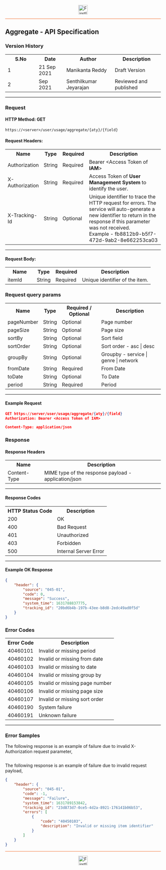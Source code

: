 <p align="center"><img src="https://cdn.shortpixel.ai/spai/w_378+q_lossy+ret_img+to_webp/https://firstlight.ai/wp-content/uploads/2021/03/300ppi-logotype-transparent.png" alt="Firstlight" height="30"/></p>

<hr style="height:1px;border-width:0;background-color:#f26524">

## Aggregate - API Specification

### Version History

<table width='100%'>
  <tr>
    <th width='20%'>S.No</th>
    <th>Date</th>
    <th>Author</th>
    <th>Description</th>
  </tr>
  <tr>
    <td>1</td>
    <td>21 Sep 2021</td>
    <td>Manikanta Reddy</td>
    <td>Draft Version</td>
  </tr>
  <tr>
    <td>2</td>
    <td>   Sep 2021</td>
    <td>Senthilkumar Jeyarajan</td>
    <td>Reviewed and published</td>
  </tr>
</table>

<hr style="height:1px;border-width:0;background-color:black">

### Request

#### HTTP Method: GET

```
https://<server>/user/usage/aggregate/{aty}/{field}
```

#### Request Headers:

<table width='100%'>
  <tr>
    <th width='20%'>Name</th>
    <th>Type</th>
    <th>Required</th>
    <th>Description</th>
  </tr>
  <tr>
    <td>Authorization</td>
    <td>String</td>
    <td>Required</td>
    <td>Bearer &lt;Access Token of <b>IAM</b>&gt;</td>
  </tr>
  <tr>
    <td>X-Authorization</td>
    <td>String</td>
    <td>Required</td>
    <td>Access Token of <b>User Management System</b> to identify the user.</td>
  </tr>
  <tr>
    <td>X-Tracking-Id</td>
    <td>String</td>
    <td>Optional</td>
    <td>Unique identifier to trace the HTTP request for errors. The service will auto-generate a new identifier to return in the response if this parameter was not received.<br/>Example - fb8812b9-b5f7-472d-9ab2-8e662253ca03</td>
  </tr>
</table>

<hr style="height:1px;border-width:0;background-color:black">

#### Request Body:

<table width="100%">
  <tr>
    <th width='20%'>Name</th>
    <th>Type</th>
    <th>Required</th>
    <th>Description</th>
  </tr>
  <tr>
    <td>itemId</td>
    <td>String</td>
    <td>Required</td>
    <td>Unique identifier of the item.</td>
  </tr>
</table>


### Request query params

<table>
  <tr>
    <th>Name</th>
    <th>Type</th>
    <th>Required / Optional</th>
    <th>Description</th>
  </tr>
  <tr>
    <td>pageNumber</td>
    <td>String</td>
    <td>Optional</td>
    <td>Page number</td>
  </tr>
    <tr>
    <td>pageSize</td>
    <td>String</td>
    <td>Optional</td>
    <td>Page size</td>
  </tr>
   <tr>
    <td>sortBy</td>
    <td>String</td>
    <td>Optional</td>
    <td>Sort field</td>
  </tr>
   <tr>
    <td>sortOrder</td>
    <td>String</td>
    <td>Optional</td>
    <td>Sort order - asc | desc</td>
  </tr>
  <tr>
    <td>groupBy</td>
    <td>String</td>
    <td>Optional</td>
    <td>Groupby - service | genre | network</td>
  </tr>
  <tr>
    <td>fromDate</td>
    <td>String</td>
    <td>Required</td>
    <td>From Date</td>
  </tr>
  <tr>
    <td>toDate</td>
    <td>String</td>
    <td>Optional</td>
    <td>To Date</td>
  </tr>
  <tr>
    <td>period</td>
    <td>String</td>
    <td>Required</td>
    <td>Period</td>
  </tr>
</table>

<hr style="height:1px;border-width:0;background-color:black">

<div class="page"/>

#### Example Request

```json
GET https://server/user/usage/aggregate/{aty}/{field}
Authorization: Bearer <Access Token of IAM>

Content-Type: application/json

```

### Response

#### Response Headers

<table width="100%">
  <tr>
    <th>Name</th>
    <th>Description</th>
  </tr>
  <tr>
    <td>Content-Type</td>
    <td>MIME type of the response payload - application/json</td>
  </tr>
</table>

<hr style="height:1px;border-width:0;background-color:black">

#### Response Codes

<table width="100%">
  <tr>
    <th>HTTP Status Code</th>
    <th>Description</th>
  </tr>
  <tr>
    <td>200</td>
    <td>OK</td>
  </tr>
  <tr>
    <td>400</td>
    <td>Bad Request</td>
  </tr>
  <tr>
    <td>401</td>
    <td>Unauthorized</td>
  </tr>
  <tr>
    <td>403</td>
    <td>Forbidden</td>
  </tr>
  <tr>
    <td>500</td>
    <td>Internal Server Error</td>
  </tr>
</table>

<hr style="height:1px;border-width:0;background-color:black">

<div class="page"/>

#### Example OK Response

```json
{
    "header": {
        "source": "045-01",
        "code": 0,
        "message": "Success",
        "system_time": 1631788837775,
        "tracking_id": "20bd6b4b-197b-43ee-b8d8-2edc49ad0f5d"
    }
}
```

### Error Codes

<table width="100%">
  <tr>
    <th>Error Code</th>
    <th>Description</th>
  </tr>
  <tr>
    <td>40460101</td>
    <td>Invalid or missing period</td>
  </tr>
  <tr>
    <td>40460102</td>
    <td>Invalid or missing from date</td>
  </tr>
  <tr>
    <td>40460103</td>
    <td>Invalid or missing to date</td>
  </tr>
  <tr>
    <td>40460104</td>
    <td>Invalid or missing group by</td>
  </tr>
  <tr>
    <td>40460105</td>
    <td>Invalid or missing page number</td>
  </tr>
  <tr>
    <td>40460106</td>
    <td>Invalid or missing page size</td>
  </tr>
  <tr>
    <td>40460107</td>
    <td>Invalid or missing sort order</td>
  </tr>
  <tr>
    <td>40460190</td>
    <td>System failure</td>
  </tr>
  <tr>
    <td>40460191</td>
    <td>Unknown failure</td>
  </tr>
</table>

<hr style="height:1px;border-width:0;background-color:black">

### Error Samples

The following response is an example of failure due to invalid X-Authorization request parameter,

```json


```

The following response is an example of failure due to invalid request payload,

```json
{
    "header": {
        "source": "045-01",
        "code": -1,
        "message": "Failure",
        "system_time": 1631789153842,
        "tracking_id": "23d873d7-0ce5-4d2a-8921-176141b06b53",
        "errors": [
            {
                "code": "40450103",
                "description": "Invalid or missing item identifier"
            }
        ]
    }
}
```


<hr style="height:1px;border-width:0;background-color:#f26524">

<p align="center"><img src="https://cdn.shortpixel.ai/spai/w_378+q_lossy+ret_img+to_webp/https://firstlight.ai/wp-content/uploads/2021/03/300ppi-logotype-transparent.png" alt="Firstlight" height="30"/></p>
